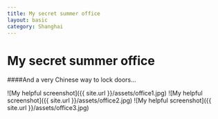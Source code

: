```yaml
---
title: My secret summer office
layout: basic
category: Shanghai
---
```



My secret summer office
=======================

####And a very Chinese way to lock doors...

![My helpful screenshot]({{ site.url }}/assets/office1.jpg)
![My helpful screenshot]({{ site.url }}/assets/office2.jpg)
![My helpful screenshot]({{ site.url }}/assets/office3.jpg)




